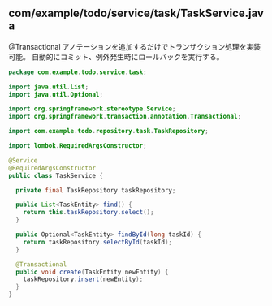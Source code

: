 ## com/example/todo/service/task/TaskService.java 

@Transactional アノテーションを追加するだけでトランザクション処理を実装可能。
自動的にコミット、例外発生時にロールバックを実行する。

```java
package com.example.todo.service.task;

import java.util.List;
import java.util.Optional;

import org.springframework.stereotype.Service;
import org.springframework.transaction.annotation.Transactional;

import com.example.todo.repository.task.TaskRepository;

import lombok.RequiredArgsConstructor;

@Service
@RequiredArgsConstructor
public class TaskService {

  private final TaskRepository taskRepository;

  public List<TaskEntity> find() {
    return this.taskRepository.select();
  }

  public Optional<TaskEntity> findById(long taskId) {
    return taskRepository.selectById(taskId);
  }

  @Transactional
  public void create(TaskEntity newEntity) {
    taskRepository.insert(newEntity);
  }
}
```